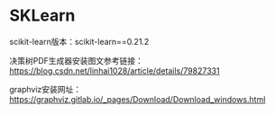# SKLearn

scikit-learn版本：scikit-learn==0.21.2


决策树PDF生成器安装图文参考链接：https://blog.csdn.net/linhai1028/article/details/79827331


graphviz安装网址：https://graphviz.gitlab.io/_pages/Download/Download_windows.html
